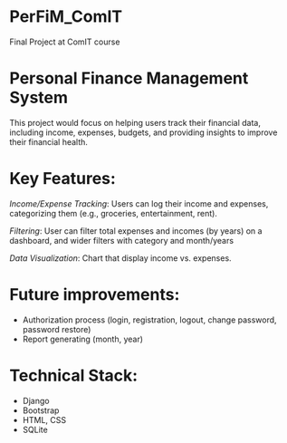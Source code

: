 # PerFiM_ComIT

Final Project at ComIT course

# Personal Finance Management System

This project would focus on helping users track their financial data, including income, expenses, budgets, and providing insights to improve their financial health.

# Key Features:

_Income/Expense Tracking_: Users can log their income and expenses, categorizing them (e.g., groceries, entertainment, rent).

_Filtering_: User can filter total expenses and incomes (by years) on a dashboard, and wider filters with category and month/years

_Data Visualization_: Chart that display income vs. expenses.

# Future improvements:
 - Authorization process (login, registration, logout, change password, password restore)
 - Report generating (month, year)

# Technical Stack:
 - Django
 - Bootstrap
 - HTML, CSS
 - SQLite 


